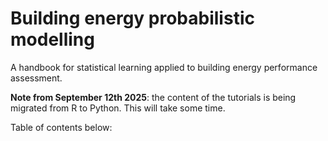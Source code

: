 # Building energy probabilistic modelling

A handbook for statistical learning applied to building energy performance assessment.

**Note from September 12th 2025**: the content of the tutorials is being migrated from R to Python. This will take some time.

Table of contents below:

```{tableofcontents}
```
